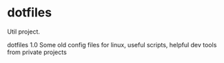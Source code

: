 dotfiles
========
Util project.

dotfiles
1.0 Some old config files for linux, useful scripts, helpful dev tools from private projects